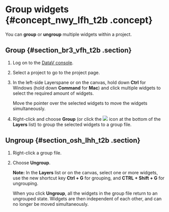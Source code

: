# Group widgets {#concept_nwy_lfh_t2b .concept}

You can **group** or **ungroup** multiple widgets within a project.

## Group {#section_br3_vfh_t2b .section}

1.  Log on to the [DataV console](https://partners-intl.console.aliyun.com/#/datav).
2.  Select a project to go to the project page.
3.  In the left-side Layerspane or on the canvas, hold down **Ctrl** for Windows \(hold down **Command** for **Mac**\) and click multiple widgets to select the required amount of widgets.

    Move the pointer over the selected widgets to move the widgets simultaneously.

4.  Right-click and choose **Group** \(or click the ![](http://static-aliyun-doc.oss-cn-hangzhou.aliyuncs.com/assets/img/17377/15583439859224_en-US.png) icon at the bottom of the **Layers** list\) to group the selected widgets to a group file.

## Ungroup {#section_osh_lhh_t2b .section}

1.  Right-click a group file.
2.  Choose **Ungroup**.

    **Note:** In the **Layers** list or on the canvas, select one or more widgets, use the new shortcut key **Ctrl + G** for grouping, and **CTRL + Shift + G** for ungrouping.

    When you click **Ungroup**, all the widgets in the group file return to an ungrouped state. Widgets are then independent of each other, and can no longer be moved simultaneously.



